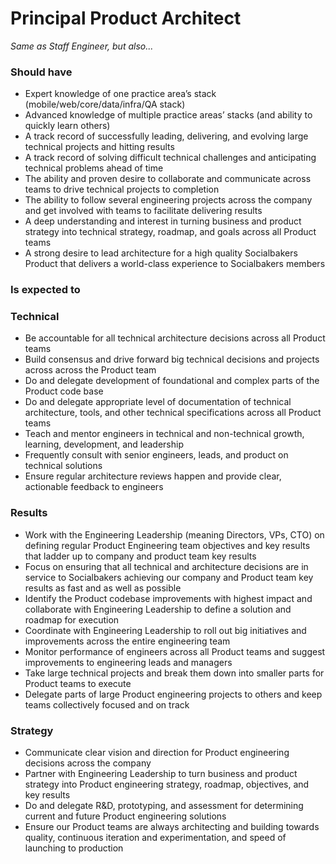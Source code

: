 Principal Product Architect
=====================
 
*Same as Staff Engineer, but also...*
 
### Should have
* Expert knowledge of one practice area’s stack (mobile/web/core/data/infra/QA stack)
* Advanced knowledge of multiple practice areas’ stacks (and ability to quickly learn others)
* A track record of successfully leading, delivering, and evolving large technical projects and hitting results
* A track record of solving difficult technical challenges and anticipating technical problems ahead of time
* The ability and proven desire to collaborate and communicate across teams to drive technical projects to completion
* The ability to follow several engineering projects across the company and get involved with teams to facilitate delivering results
* A deep understanding and interest in turning business and product strategy into technical strategy, roadmap, and goals across all Product teams
* A strong desire to lead architecture for a high quality Socialbakers Product that delivers a world-class experience to Socialbakers members
 
### Is expected to
### Technical
* Be accountable for all technical architecture decisions across all Product teams
* Build consensus and drive forward big technical decisions and projects across across the Product team
* Do and delegate development of foundational and complex parts of the Product code base 
* Do and delegate appropriate level of documentation of technical architecture, tools, and other technical specifications across all Product teams
* Teach and mentor engineers in technical and non-technical growth, learning, development, and leadership
* Frequently consult with senior engineers, leads, and product on technical solutions
* Ensure regular architecture reviews happen and provide clear, actionable feedback to engineers
 
### Results
* Work with the Engineering Leadership (meaning Directors, VPs, CTO) on defining regular Product Engineering team objectives and key results that ladder up to company and product team key results
* Focus on ensuring that all technical and architecture decisions are in service to Socialbakers achieving our company and Product team key results as fast and as well as possible
* Identify the Product codebase improvements with highest impact and collaborate with Engineering Leadership to define a solution and roadmap for execution
* Coordinate with Engineering Leadership to roll out big initiatives and improvements across the entire engineering team
* Monitor performance of engineers across all Product teams and suggest improvements to engineering leads and managers
* Take large technical projects and break them down into smaller parts for Product teams to execute
* Delegate parts of large Product engineering projects to others and keep teams collectively focused and on track
 
### Strategy
* Communicate clear vision and direction for Product engineering decisions across the company
* Partner with Engineering Leadership to turn business and product strategy into Product engineering strategy, roadmap, objectives, and key results
* Do and delegate R&D, prototyping, and assessment for determining current and future Product engineering solutions
* Ensure our Product teams are always architecting and building towards quality, continuous iteration and experimentation, and speed of launching to production
